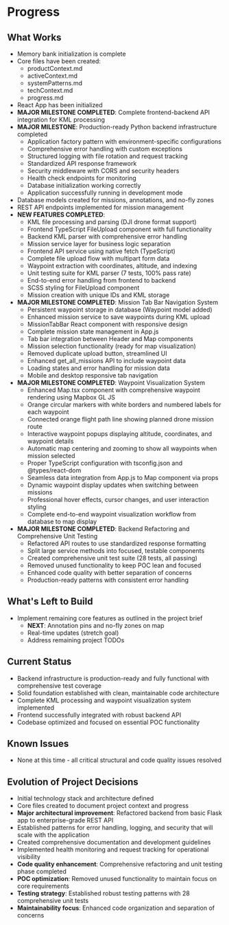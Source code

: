 # Progress

## What Works
- Memory bank initialization is complete
- Core files have been created:
  - productContext.md
  - activeContext.md
  - systemPatterns.md
  - techContext.md
  - progress.md
- React App has been initialized
- **MAJOR MILESTONE COMPLETED**: Complete frontend-backend API integration for KML processing
- **MAJOR MILESTONE**: Production-ready Python backend infrastructure completed
  - Application factory pattern with environment-specific configurations
  - Comprehensive error handling with custom exceptions
  - Structured logging with file rotation and request tracking
  - Standardized API response framework
  - Security middleware with CORS and security headers
  - Health check endpoints for monitoring
  - Database initialization working correctly
  - Application successfully running in development mode
- Database models created for missions, annotations, and no-fly zones
- REST API endpoints implemented for mission management
- **NEW FEATURES COMPLETED**:
  - KML file processing and parsing (DJI drone format support)
  - Frontend TypeScript FileUpload component with full functionality
  - Backend KML parser with comprehensive error handling
  - Mission service layer for business logic separation
  - Frontend API service using native fetch (TypeScript)
  - Complete file upload flow with multipart form data
  - Waypoint extraction with coordinates, altitude, and indexing
  - Unit testing suite for KML parser (7 tests, 100% pass rate)
  - End-to-end error handling from frontend to backend
  - SCSS styling for FileUpload component
  - Mission creation with unique IDs and KML storage
- **MAJOR MILESTONE COMPLETED**: Mission Tab Bar Navigation System
  - Persistent waypoint storage in database (Waypoint model added)
  - Enhanced mission service to save waypoints during KML upload
  - MissionTabBar React component with responsive design
  - Complete mission state management in App.js
  - Tab bar integration between Header and Map components
  - Mission selection functionality (ready for map visualization)
  - Removed duplicate upload button, streamlined UI
  - Enhanced get_all_missions API to include waypoint data
  - Loading states and error handling for mission data
  - Mobile and desktop responsive tab navigation
- **MAJOR MILESTONE COMPLETED**: Waypoint Visualization System
  - Enhanced Map.tsx component with comprehensive waypoint rendering using Mapbox GL JS
  - Orange circular markers with white borders and numbered labels for each waypoint
  - Connected orange flight path line showing planned drone mission route
  - Interactive waypoint popups displaying altitude, coordinates, and waypoint details
  - Automatic map centering and zooming to show all waypoints when mission selected
  - Proper TypeScript configuration with tsconfig.json and @types/react-dom
  - Seamless data integration from App.js to Map component via props
  - Dynamic waypoint display updates when switching between missions
  - Professional hover effects, cursor changes, and user interaction styling
  - Complete end-to-end waypoint visualization workflow from database to map display
- **MAJOR MILESTONE COMPLETED**: Backend Refactoring and Comprehensive Unit Testing
  - Refactored API routes to use standardized response formatting
  - Split large service methods into focused, testable components
  - Created comprehensive unit test suite (28 tests, all passing)
  - Removed unused functionality to keep POC lean and focused
  - Enhanced code quality with better separation of concerns
  - Production-ready patterns with consistent error handling

## What's Left to Build
- Implement remaining core features as outlined in the project brief
  - **NEXT**: Annotation pins and no-fly zones on map
  - Real-time updates (stretch goal)
  - Address remaining project TODOs

## Current Status
- Backend infrastructure is production-ready and fully functional with comprehensive test coverage
- Solid foundation established with clean, maintainable code architecture
- Complete KML processing and waypoint visualization system implemented
- Frontend successfully integrated with robust backend API
- Codebase optimized and focused on essential POC functionality

## Known Issues
- None at this time - all critical structural and code quality issues resolved

## Evolution of Project Decisions
- Initial technology stack and architecture defined
- Core files created to document project context and progress
- **Major architectural improvement**: Refactored backend from basic Flask app to enterprise-grade REST API
- Established patterns for error handling, logging, and security that will scale with the application
- Created comprehensive documentation and development guidelines
- Implemented health monitoring and request tracking for operational visibility
- **Code quality enhancement**: Comprehensive refactoring and unit testing phase completed
- **POC optimization**: Removed unused functionality to maintain focus on core requirements
- **Testing strategy**: Established robust testing patterns with 28 comprehensive unit tests
- **Maintainability focus**: Enhanced code organization and separation of concerns

